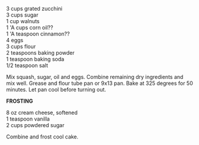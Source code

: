 ---
---

3 cups grated zucchini  
3 cups sugar  
1 cup walnuts  
1 'A cups corn oil??  
1 'A teaspoon cinnamon??  
4 eggs  
3 cups flour  
2 teaspoons baking powder  
1 teaspoon baking soda  
1/2 teaspoon salt  

Mix squash, sugar, oil and eggs. Combine remaining dry ingredients and mix well. Grease and 
flour tube pan or 9x13 pan. Bake at 325 degrees for 50 minutes. Let pan cool before turning 
out. 

**FROSTING**

8 oz cream cheese, softened  
1 teaspoon vanilla  
2 cups powdered sugar  

Combine and frost cool cake.
